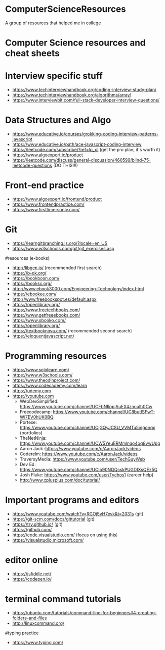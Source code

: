 # ComputerScienceResources
A group of resources that helped me in college
# Computer Science resources and cheat sheets


# Interview specific stuff
- https://www.techinterviewhandbook.org/coding-interview-study-plan/
- https://www.techinterviewhandbook.org/algorithms/array/
- https://www.interviewbit.com/full-stack-developer-interview-questions/

# Data Structures and Algo
- https://www.educative.io/courses/grokking-coding-interview-patterns-javascript
- https://www.educative.io/path/ace-javascript-coding-interview
- https://leetcode.com/subscribe/?ref=lp_pl (get the pro plan, it's worth it)
- https://www.algoexpert.io/product
- https://leetcode.com/discuss/general-discussion/460599/blind-75-leetcode-questions (DO THIS!!!)

# Front-end practice 
- https://www.algoexpert.io/frontend/product
- https://www.frontendpractice.com/
- https://www.firsttimersonly.com/

# Git 
- https://learngitbranching.js.org/?locale=en_US
- https://www.w3schools.com/git/git_exercises.asp

#resources (e-books) 
- http://libgen.is/ (recommended first search) 
- https://b-ok.org/
- https://bookboon.com/
- https://booksc.org/
- http://www.ebook3000.com/Engineering-Technology/index.html
- https://ebookee.com/
- http://www.freebookspot.es/default.aspx
- https://openlibrary.org/
- https://www.freetechbooks.com/
- https://www.getfreeebooks.com/
- https://www.obooko.com/
- https://openlibrary.org/
- https://textbooknova.com/ (recommended second search) 
- https://eloquentjavascript.net/

# Programming resources
- https://www.sololearn.com/
- https://www.w3schools.com/
- https://www.theodinproject.com/
- https://www.codecademy.com/learn 
- https://udemy.com
- https://youtube.com
    - WebDevSimplified: https://www.youtube.com/channel/UCFbNIlppjAuEX4znoulh0Cw
    - Freecodecamp: https://www.youtube.com/channel/UC8butISFwT-Wl7EV0hUK0BQ
    - Portexe: https://www.youtube.com/channel/UCjGQyJCSU_VVMTu5nigonqg (portfolios)
    - TheNetNinja: https://www.youtube.com/channel/UCW5YeuERMmlnqo4oq8vwUpg
    - Aaron Jack :https://www.youtube.com/c/AaronJack/videos 
    - Coderelm: https://www.youtube.com/c/AaronJack/videos
    - TraversyMedia: https://www.youtube.com/user/TechGuyWeb
    - Dev Ed: https://www.youtube.com/channel/UClb90NQQcskPUGDIXsQEz5Q
    - Josh Fluke: https://www.youtube.com/user/Tychos1 (career help) 
    - http://www.cplusplus.com/doc/tutorial/

# Important programs and editors 
- https://www.youtube.com/watch?v=RGOj5yH7evk&t=2031s (git) 
- https://git-scm.com/docs/gittutorial (git)
- https://try.github.io/ (git) 
- https://github.com/
- https://code.visualstudio.com/ (focus on using this) 
- https://visualstudio.microsoft.com/

# editor online 
- https://jsfiddle.net/
- https://codepen.io/


# terminal command tutorials 
- https://ubuntu.com/tutorials/command-line-for-beginners#4-creating-folders-and-files
- http://linuxcommand.org/


#typing practice 
- https://www.typing.com/
